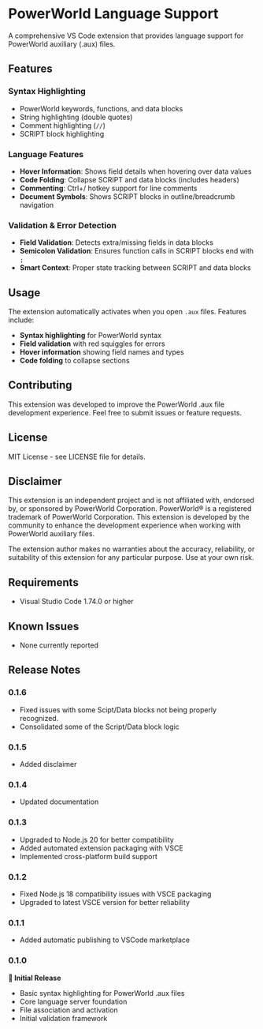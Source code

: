 # PowerWorld Language Support

A comprehensive VS Code extension that provides language support for PowerWorld auxiliary (.aux) files.

## Features

### Syntax Highlighting
- PowerWorld keywords, functions, and data blocks
- String highlighting (double quotes)
- Comment highlighting (`//`)
- SCRIPT block highlighting

### Language Features
- **Hover Information**: Shows field details when hovering over data values
- **Code Folding**: Collapse SCRIPT and data blocks (includes headers)
- **Commenting**: Ctrl+/ hotkey support for line comments
- **Document Symbols**: Shows SCRIPT blocks in outline/breadcrumb navigation

### Validation & Error Detection
- **Field Validation**: Detects extra/missing fields in data blocks
- **Semicolon Validation**: Ensures function calls in SCRIPT blocks end with `;`
- **Smart Context**: Proper state tracking between SCRIPT and data blocks


## Usage

The extension automatically activates when you open `.aux` files. Features include:

- **Syntax highlighting** for PowerWorld syntax
- **Field validation** with red squiggles for errors
- **Hover information** showing field names and types
- **Code folding** to collapse sections

## Contributing

This extension was developed to improve the PowerWorld .aux file development experience. Feel free to submit issues or feature requests.

## License

MIT License - see LICENSE file for details.

## Disclaimer

This extension is an independent project and is not affiliated with, endorsed by, or sponsored by PowerWorld Corporation. PowerWorld® is a registered trademark of PowerWorld Corporation. This extension is developed by the community to enhance the development experience when working with PowerWorld auxiliary files.

The extension author makes no warranties about the accuracy, reliability, or suitability of this extension for any particular purpose. Use at your own risk.


## Requirements

- Visual Studio Code 1.74.0 or higher

## Known Issues

- None currently reported

## Release Notes

### 0.1.6

- Fixed issues with some Scipt/Data blocks not being properly recognized.
- Consolidated some of the Script/Data block logic

### 0.1.5

- Added disclaimer

### 0.1.4

- Updated documentation

### 0.1.3

- Upgraded to Node.js 20 for better compatibility
- Added automated extension packaging with VSCE
- Implemented cross-platform build support

### 0.1.2

- Fixed Node.js 18 compatibility issues with VSCE packaging
- Upgraded to latest VSCE version for better reliability

### 0.1.1

- Added automatic publishing to VSCode marketplace

### 0.1.0

**🎯 Initial Release**
- Basic syntax highlighting for PowerWorld .aux files
- Core language server foundation
- File association and activation
- Initial validation framework

